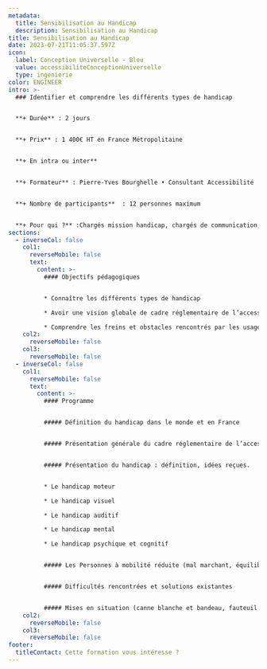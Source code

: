 ```yaml
---
metadata:
  title: Sensibilisation au Handicap
  description: Sensibilisation au Handicap
title: Sensibilisation au Handicap
date: 2023-07-21T11:05:37.597Z
icon:
  label: Conception Universelle - Bleu
  value: accessibiliteConceptionUniverselle
  type: ingenierie
color: ENGINEER
intro: >-
  ### Identifier et comprendre les différents types de handicap


  **+ Durée** : 2 jours


  **+ Prix** : 1 400€ HT en France Métropolitaine


  **+ En intra ou inter**


  **+ Formateur** : Pierre-Yves Bourghelle • Consultant Accessibilité


  **+ Nombre de participants**  : 12 personnes maximum


  **+ Pour qui ?** :Chargés mission handicap, chargés de communication, managers, structures accueillant du public.
sections:
  - inverseCol: false
    col1:
      reverseMobile: false
      text:
        content: >-
          #### Objectifs pédagogiques


          * Connaître les différents types de handicap

          * Avoir une vision globale de cadre réglementaire de l’accessibilité en France

          * Comprendre les freins et obstacles rencontrés par les usagers
    col2:
      reverseMobile: false
    col3:
      reverseMobile: false
  - inverseCol: false
    col1:
      reverseMobile: false
      text:
        content: >-
          #### Programme


          ##### Définition du handicap dans le monde et en France


          ##### Présentation générale du cadre réglementaire de l’accessibilité en France


          ##### Présentation du handicap : définition, idées reçues.


          * Le handicap moteur

          * Le handicap visuel

          * Le handicap auditif

          * Le handicap mental

          * Le handicap psychique et cognitif


          ##### Les Personnes à mobilité réduite (mal marchant, équilibre précaire, obésité etc.)


          ##### Difficultés rencontrées et solutions existantes


          ##### Mises en situation (canne blanche et bandeau, fauteuil roulant)
    col2:
      reverseMobile: false
    col3:
      reverseMobile: false
footer:
  titleContact: Cette formation vous intéresse ?
---
```

